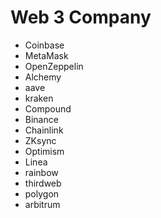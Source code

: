 # Web 3 Company

- Coinbase
- MetaMask
- OpenZeppelin
- Alchemy
- aave
- kraken
- Compound
- Binance
- Chainlink
- ZKsync
- Optimism
- Linea
- rainbow
- thirdweb
- polygon
- arbitrum
